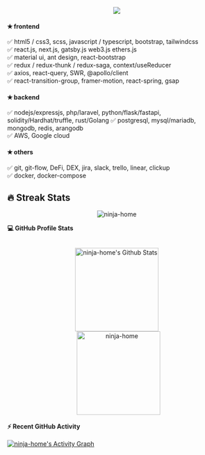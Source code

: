<p align="center">
  <a href="https://github.com/DenverCoder1/readme-typing-svg"><img src="https://readme-typing-svg.herokuapp.com?lines=Hi+%F0%9F%91%8B+there!;Senior+Software+Engineer;&center=true&width=500&height=50"></a>
</p>
  
#### &#10029; frontend  
  &#9989; html5 / css3, scss, javascript / typescript, bootstrap, tailwindcss  
  &#9989; react.js, next.js, gatsby.js web3.js ethers.js  
  &#9989; material ui, ant design, react-bootstrap  
  &#9989; redux / redux-thunk / redux-saga, context/useReducer  
  &#9989; axios, react-query, SWR, @apollo/client  
  &#9989; react-transition-group, framer-motion, react-spring, gsap
#### &#10029; backend
  &#9989; nodejs/expressjs, php/laravel, python/flask/fastapi, solidity/Hardhat/truffle, rust/Golang
  &#9989; postgresql, mysql/mariadb, mongodb, redis, arangodb  
  &#9989; AWS, Google cloud
#### &#10029; others
  &#9989; git, git-flow, DeFi, DEX, jira, slack, trello, linear, clickup  
  &#9989; docker, docker-compose

## 🔥 Streak Stats

<p align="center"><img src="https://github-readme-streak-stats.herokuapp.com/?user=ninja-home&theme=algolia" alt="ninja-home" /></p>

<summary><b>💻 GitHub Profile Stats</b></summary>
  <br/>
  <p align="center">
    <a href="https://github.com/anuraghazra/github-readme-stats"><img alt="ninja-home's Github Stats" src="https://github-readme-stats.vercel.app/api?username=ninja-home&show_icons=true&count_private=true&theme=algolia" height="192px"/></a>
<br/>
  &nbsp;
	  <img src="https://github-readme-stats.vercel.app/api/top-langs?username=ninja-home&langs_count=10&show_icons=true&locale=en&layout=compact&theme=algolia" alt="ninja-home" height="192px"/>
  <br/>
  <summary><b>⚡ Recent GitHub Activity</b></summary>
  <br/>
   <a href="https://github.com/ninja-home"><img alt="ninja-home's Activity Graph" src="https://activity-graph.herokuapp.com/graph?username=ninja-home&custom_title=ninja-home's%20Contribution%20Graph&theme=react-dark" /></a>
  <br/>
